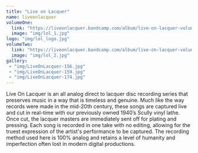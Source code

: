 ```yaml
---
title: "Live on Lacquer"
name: liveonlacquer
volumeOne:
  link: "https://liveonlacquer.bandcamp.com/album/live-on-lacquer-volume-1"
  image: "img/lol_1.jpg"
logo: "img/lol_logo.jpg"
volumeTwo:
  link: "https://liveonlacquer.bandcamp.com/album/live-on-lacquer-volume-2"
  image: "img/lol_2.jpg"
gallery:
 - "img/LiveOnLacquer-156.jpg"
 - "img/LiveOnLacquer-159.jpg"
 - "img/LiveOnLacquer-174.jpg"
---
```


Live On Lacquer is an all analog direct to lacquer disc recording series that preserves music in a way that is timeless and genuine. Much like the way records were made in the mid-20th century, these songs are captured live and cut in real-time with our previously owned 1940’s Scully vinyl lathe. Once cut, the lacquer masters are immediately sent off for plating and pressing. Each song is recorded in one take with no editing, allowing for the truest expression of the artist's performance to be captured. The recording method used here is 100% analog and retains a level of humanity and imperfection often lost in modern digital productions.